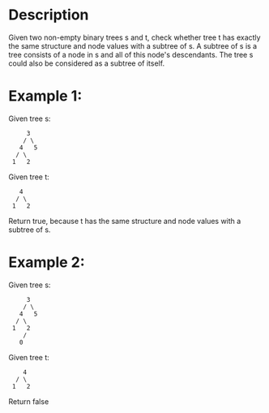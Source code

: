 # Description
Given two non-empty binary trees s and t, check whether tree t has exactly the same structure and node values with a subtree of s. A subtree of s is a tree consists of a node in s and all of this node's descendants. The tree s could also be considered as a subtree of itself.

# Example 1:
Given tree s:
```
     3
    / \
   4   5
  / \
 1   2

```
Given tree t:
```
   4 
  / \
 1   2
 ```
 Return true, because t has the same structure and node values with a subtree of s.

# Example 2:
Given tree s:
```
     3
    / \
   4   5
  / \
 1   2
    /
   0

```
Given tree t:
```
    4
  / \
 1   2
 ```
 Return false


